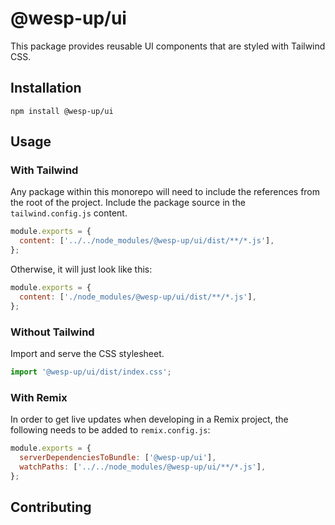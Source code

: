 # @wesp-up/ui

This package provides reusable UI components that are styled with Tailwind CSS.

## Installation

```shell
npm install @wesp-up/ui
```

## Usage

### With Tailwind

Any package within this monorepo will need to include the references from the root of the project. Include the package source in the `tailwind.config.js` content.

```javascript
module.exports = {
  content: ['../../node_modules/@wesp-up/ui/dist/**/*.js'],
};
```

Otherwise, it will just look like this:

```javascript
module.exports = {
  content: ['./node_modules/@wesp-up/ui/dist/**/*.js'],
};
```

### Without Tailwind

Import and serve the CSS stylesheet.

```javascript
import '@wesp-up/ui/dist/index.css';
```

### With Remix

In order to get live updates when developing in a Remix project, the following needs to be added to `remix.config.js`:

```javascript
module.exports = {
  serverDependenciesToBundle: ['@wesp-up/ui'],
  watchPaths: ['../../node_modules/@wesp-up/ui/**/*.js'],
};
```

## Contributing
